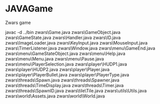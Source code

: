 # JAVAGame
Zwars game

javac -d ../bin zwars\Game.java zwars\GameObject.java zwars\GameState.java zwars\Handler.java zwars\ID.java zwars\ImageLoader.java zwars\KeyInput.java zwars\MouseInput.java zwars\TimerListener.java zwars\Window.java zwars\menu\GameEnd.java zwars\menu\GameStateObject.java zwars\menu\Help.java zwars\menu\Menu.java zwars\menu\Pause.java zwars\menu\PlayerSelection.java zwars\player\HUDP1.java zwars\player\HUDP2.java zwars\player\Player.java zwars\player\PlayerBullet.java zwars\player\PlayerType.java zwars\threads\Spawn.java zwars\threads\Spawner.java zwars\threads\TimeDisplay.java zwars\threads\Timer.java zwars\threads\SpawnID.java zwars\tile\Tile.java zwars\utils\Utils.java zwars\world\Assets.java zwars\world\World.java
